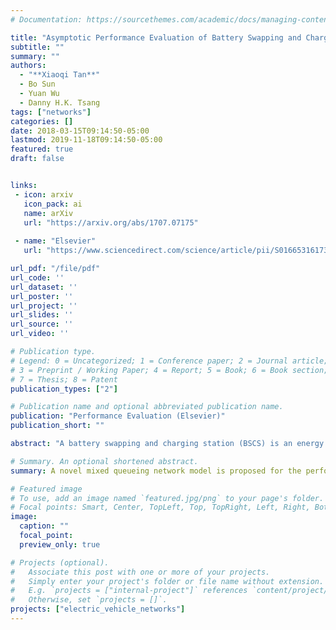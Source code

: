 ```yaml
---
# Documentation: https://sourcethemes.com/academic/docs/managing-content/

title: "Asymptotic Performance Evaluation of Battery Swapping and Charging Station for Electric Vehicles"
subtitle: ""
summary: ""
authors:
  - "**Xiaoqi Tan**"
  - Bo Sun
  - Yuan Wu
  - Danny H.K. Tsang
tags: ["networks"]
categories: []
date: 2018-03-15T09:14:50-05:00
lastmod: 2019-11-18T09:14:50-05:00
featured: true
draft: false


links:
 - icon: arxiv
   icon_pack: ai
   name: arXiv
   url: "https://arxiv.org/abs/1707.07175"
   
 - name: "Elsevier"
   url: "https://www.sciencedirect.com/science/article/pii/S0166531617303905"

url_pdf: "/file/pdf"
url_code: ''
url_dataset: ''
url_poster: ''
url_project: ''
url_slides: ''
url_source: ''
url_video: ''

# Publication type.
# Legend: 0 = Uncategorized; 1 = Conference paper; 2 = Journal article;
# 3 = Preprint / Working Paper; 4 = Report; 5 = Book; 6 = Book section;
# 7 = Thesis; 8 = Patent
publication_types: ["2"]

# Publication name and optional abbreviated publication name.
publication: "Performance Evaluation (Elsevier)"
publication_short: ""

abstract: "A battery swapping and charging station (BSCS) is an energy refueling station, where i) electric vehicles (EVs) with depleted batteries (DBs) can swap their DBs for fully-charged ones, and ii) the swapped DBs are then charged until they are fully-charged. Successful deployment of a BSCS system necessitates a careful planning of swapping- and charging-related infrastructures, and thus a comprehensive performance evaluation of the BSCS is becoming crucial. This paper studies such a performance evaluation problem with a novel mixed queueing network (MQN) model and validates this model with extensive numerical simulation. We adopt the EVs' blocking probability as our quality-of-service measure and focus on studying the impact of the key parameters of the BSCS (e.g., the numbers of parking spaces, swapping islands, chargers, and batteries) on the blocking probability. We prove a necessary and sufficient condition for showing the ergodicity of the MQN when the number of batteries approaches infinity, and further prove that the blocking probability has two different types of asymptotic behaviors. Meanwhile, for each type of asymptotic behavior, we analytically derive the asymptotic lower bound of the blocking probability."

# Summary. An optional shortened abstract.
summary: A novel mixed queueing network model is proposed for the performance evaluation of battery swapping and charging stations (BSCSs). The asymptotic analysis results derived in this paper lead to rich insights into the planning and operation of BSCSs in practice.

# Featured image
# To use, add an image named `featured.jpg/png` to your page's folder.
# Focal points: Smart, Center, TopLeft, Top, TopRight, Left, Right, BottomLeft, Bottom, BottomRight.
image:
  caption: ""
  focal_point:
  preview_only: true

# Projects (optional).
#   Associate this post with one or more of your projects.
#   Simply enter your project's folder or file name without extension.
#   E.g. `projects = ["internal-project"]` references `content/project/deep-learning/index.md`.
#   Otherwise, set `projects = []`.
projects: ["electric_vehicle_networks"]
---
```

